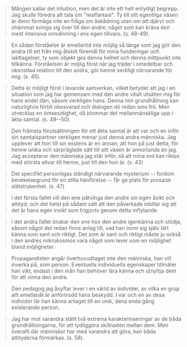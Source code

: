 
> Mången kallar det intuition, men det är inte ett helt entydigt
> begrepp. Jag skulle föredra att tala om "realfantasi". Ty till
> sitt egentliga väsen är denn förmåga inte en fråga om åskådning
> utan om att djärvt och ohämmat svinga sig över till den andre;
> något som kan kräva den mest intensiva omvälvning i ens egen
> tillvaro. (s. 48-49).

> En sådan förståelse är emellertid inte möjlig så länge som jag
> gör den andra till ett från mig åtskilt föremål för mina
> funderingar och iakttagelser, ty som objekt ges denna helhet
> och denna mittpunkt inte tillkänna. Förståelsen är möjlig först
> när jag träder i omedelbar och okonstlad relation till den
> andra, gör henne verkligt närvarande för mig. (s. 45).

> Detta är möjligt först i levande samverkan, vilket betyder att
> jag i en situation som jag har gemensam med den andre vitalt
> utsätter mig för hans andel däri, såsom verkligen hans. Denna
> min grundhållning kan naturligtvis förbli obesvarad och
> dialogen dö redan smo frö. Men utvecklas en ömsesidighet, då
> blommar det mellanmänskliga upp i äkta samtal. (s. 49--50).

> Den främsta förutsättningen för ett äkta samtal är att var och
> en inför sin samtalspartner verkligen menar just denna andra
> människa. Jag upplever att hon till sin exstens är en annan;
> att hon på just detta, för henne unika och särpräglade sätt
> till sitt väsen är annorlunda än jag. Jag accepterar den
> människa jag står inför, så att mina ord kan riktas med största
> allvar till henne, just till den hon är. (s. 43)

> Det specifikt personligas ständigt närvarande mysterium --
> fordom bevekelsegrund för en stilla hänförelse -- får ge plats
> för prosaisk slätstrukenhet. (s. 47)

> I det första fallet vill den ene påtvinga den andre sin egen
> åsikt och attityd, och det helst på sådant sätt att den
> påverkade inbillar sig att det är hans egen insikt som
> frigjorts genom detta inflytande.

> I det andra fallet önskar den ene hos den andre igenkänna och
> stödja, såsom något det redan finns anlag till, vad han inom
> sig själv lärt känna som sant och riktigt. Det som är sant och
> riktigt måste ju också i den andres mikrokosmos vara något som
> lever som en möjlighet bland möjligheter.

> Propagandisten angår överhuvudtaget inte den människa, han vill
> inverka på, som person. Eventuella individuella egenskaper
> tillmäter han vikt, endast i den mån han behöver lära känna och
> utnyttja dem för att vinna den andre.

> Den pedagog jag åsyftar lever i en värld av individer, av vilka
> en grup allt emellanåt är anförtrodd hans beskydd. I var och en
> av desa individer lär han känna anlaget till en unik, dena enda
> gång existerande person.

> Jag har mot varandra ställt två extrema karakterinseringar av
> de båda grundhållningarna, för att tydliggöra skillnaden mellan
> dem. Men överallt där människor har med varandra att göra, kan
> båda attityderna förmärkas. (s. 58).


